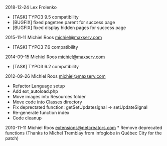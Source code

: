 2018-12-24  Lex Frolenko
- [TASK] TYPO3 9.5 compatibility
- [BUGFIX] fixed pagetree parent for success page
- [BUGFIX] fixed display hidden pages for success page

2015-11-11  Michiel Roos <michiel@maxserv.com>
- [TASK] TYPO3 7.6 compatibility

2014-09-15  Michiel Roos <michiel@maxserv.com>
- [TASK] TYPO3 6.2 compatibility

2012-09-26  Michiel Roos <michiel@maxserv.com>
- Refactor Language setup
- Add ext_autoload.php
- Move images into Resources folder
- Move code into Classes directory
- Fix deprectated function: getSetUpdatesignal -> setUpdateSignal
- Re-generate function index
- Code cleanup

2010-11-11  Michiel Roos <extensions@netcreators.com>
	* Remove deprecated functions (Thanks to Michel Tremblay from Infoglobe in Québec City for the patch)

